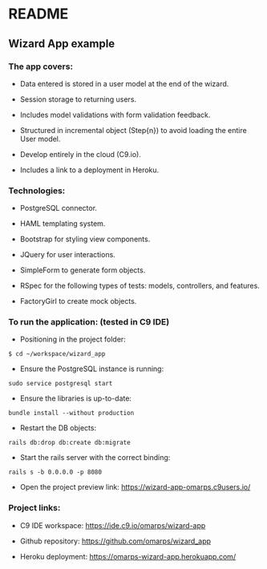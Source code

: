 # README

## Wizard App example

### The app covers:

* Data entered is stored in a user model at the end of the wizard.

* Session storage to returning users.

* Includes model validations with form validation feedback.

* Structured in incremental object (Step{n}) to avoid loading the entire User model.

* Develop entirely in the cloud (C9.io).

* Includes a link to a deployment in Heroku.

### Technologies:

* PostgreSQL connector.

* HAML templating system.

* Bootstrap for styling view components.

* JQuery for user interactions.

* SimpleForm to generate form objects.

* RSpec for the following types of tests: models, controllers, and features.

* FactoryGirl to create mock objects.

### To run the application: (tested in C9 IDE)

* Positioning in the project folder:
```
$ cd ~/workspace/wizard_app
```

* Ensure the PostgreSQL instance is running:
```
sudo service postgresql start
```

* Ensure the libraries is up-to-date:
```
bundle install --without production
```

* Restart the DB objects:
```
rails db:drop db:create db:migrate
```

* Start the rails server with the correct binding:
```
rails s -b 0.0.0.0 -p 8080
```

* Open the project preview link: https://wizard-app-omarps.c9users.io/

### Project links:

* C9 IDE workspace: https://ide.c9.io/omarps/wizard-app

* Github repository: https://github.com/omarps/wizard_app

* Heroku deployment: https://omarps-wizard-app.herokuapp.com/
